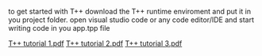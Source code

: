 to get started with T++ download the T++ runtime enviroment and put it in you project folder. open visual studio code or any code editor/IDE and start writing code in you app.tpp file

[T++ tutorial 1.pdf](https://github.com/user-attachments/files/18938578/T%2B%2B.tutorial.1.pdf)
[T++ tutorial 2.pdf](https://github.com/user-attachments/files/18938659/T%2B%2B.tutorial.2.pdf)
[T++ tutorial 3.pdf](https://github.com/user-attachments/files/18938758/T%2B%2B.tutorial.3.pdf)
